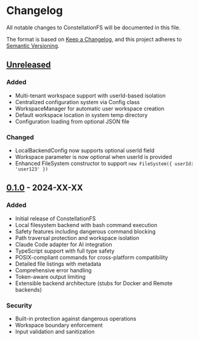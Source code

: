 # Changelog

All notable changes to ConstellationFS will be documented in this file.

The format is based on [Keep a Changelog](https://keepachangelog.com/en/1.1.0/),
and this project adheres to [Semantic Versioning](https://semver.org/spec/v2.0.0.html).

## [Unreleased]

### Added
- Multi-tenant workspace support with userId-based isolation
- Centralized configuration system via Config class
- WorkspaceManager for automatic user workspace creation
- Default workspace location in system temp directory
- Configuration loading from optional JSON file

### Changed
- LocalBackendConfig now supports optional userId field
- Workspace parameter is now optional when userId is provided
- Enhanced FileSystem constructor to support `new FileSystem({ userId: 'user123' })`

## [0.1.0] - 2024-XX-XX

### Added
- Initial release of ConstellationFS
- Local filesystem backend with bash command execution
- Safety features including dangerous command blocking
- Path traversal protection and workspace isolation
- Claude Code adapter for AI integration
- TypeScript support with full type safety
- POSIX-compliant commands for cross-platform compatibility
- Detailed file listings with metadata
- Comprehensive error handling
- Token-aware output limiting
- Extensible backend architecture (stubs for Docker and Remote backends)

### Security
- Built-in protection against dangerous operations
- Workspace boundary enforcement
- Input validation and sanitization

[Unreleased]: https://github.com/constellation-fs/constellation-fs/compare/v0.1.0...HEAD
[0.1.0]: https://github.com/constellation-fs/constellation-fs/releases/tag/v0.1.0